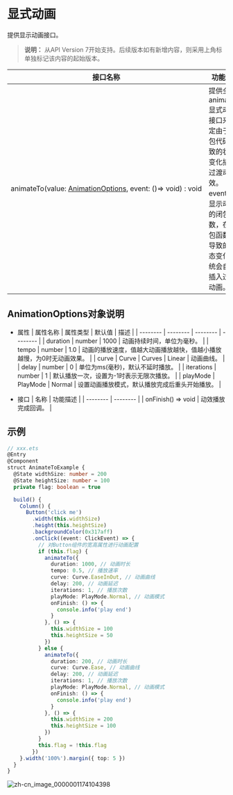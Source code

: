 # 显式动画

提供显示动画接口。

>  **说明：**
> 从API Version 7开始支持。后续版本如有新增内容，则采用上角标单独标记该内容的起始版本。


| 接口名称                                                     | 功能描述                                                     |
| ------------------------------------------------------------ | ------------------------------------------------------------ |
| animateTo(value:&nbsp;[AnimationOptions](#animationoptions对象说明),&nbsp;event:&nbsp;()=&gt;&nbsp;void)&nbsp;:&nbsp;void | 提供全局animateTo显式动画接口来指定由于闭包代码导致的状态变化插入过渡动效。<br/>event指定显示动效的闭包函数，在闭包函数中导致的状态变化系统会自动插入过渡动画。 |


## AnimationOptions对象说明

- 属性
  | 属性名称 | 属性类型 | 默认值 | 描述 |
  | -------- | -------- | -------- | -------- |
  | duration | number | 1000 | 动画持续时间，单位为毫秒。 |
  | tempo | number | 1.0 | 动画的播放速度，值越大动画播放越快，值越小播放越慢，为0时无动画效果。 |
  | curve | Curve&nbsp;\|&nbsp;Curves | Linear | 动画曲线。 |
  | delay | number | 0 | 单位为ms(毫秒)，默认不延时播放。 |
  | iterations | number | 1 | 默认播放一次，设置为-1时表示无限次播放。 |
  | playMode | PlayMode | Normal | 设置动画播放模式，默认播放完成后重头开始播放。 |


- 接口
  | 名称 | 功能描述 |
  | -------- | -------- |
  | onFinish()&nbsp;=&gt;&nbsp;void | 动效播放完成回调。 |


## 示例

```ts
// xxx.ets
@Entry
@Component
struct AnimateToExample {
  @State widthSize: number = 200
  @State heightSize: number = 100
  private flag: boolean = true

  build() {
    Column() {
      Button('click me')
        .width(this.widthSize)
        .height(this.heightSize)
        .backgroundColor(0x317aff)
        .onClick((event: ClickEvent) => {
          // 对Button组件的宽高属性进行动画配置
          if (this.flag) {
            animateTo({
              duration: 1000, // 动画时长
              tempo: 0.5, // 播放速率
              curve: Curve.EaseInOut, // 动画曲线
              delay: 200, // 动画延迟
              iterations: 1, // 播放次数
              playMode: PlayMode.Normal, // 动画模式
              onFinish: () => {
                console.info('play end')
              }
            }, () => {
              this.widthSize = 100
              this.heightSize = 50
            })
          } else {
            animateTo({
              duration: 200, // 动画时长
              curve: Curve.Ease, // 动画曲线
              delay: 200, // 动画延迟
              iterations: 1, // 播放次数
              playMode: PlayMode.Normal, // 动画模式
              onFinish: () => {
                console.info('play end')
              }
            }, () => {
              this.widthSize = 200
              this.heightSize = 100
            })
          }
          this.flag = !this.flag
        })
    }.width('100%').margin({ top: 5 })
  }
}
```

![zh-cn_image_0000001174104398](figures/zh-cn_image_0000001174104398.gif)
